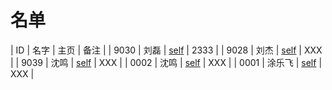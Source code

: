 
# 名单

|  ID    |  名字    |  主页    | 备注     |
|  9030  |  刘磊  |  [self](9030.md)  |  2333  |
|  9028    |   刘杰   |      [self](9028.md)   | XXX  |
|  9039    |   沈鸣   |      [self](9039.md)   | XXX  |
|  0002    |   沈鸣   |      [self](00002.md)   | XXX  |
|  0001    |   涂乐飞   |      [self](0001.md)   | XXX  |
